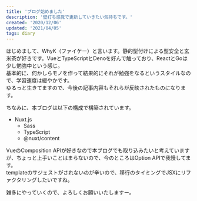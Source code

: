 ```yaml
---
title: 'ブログ始めました'
description: '壁打ち感覚で更新していきたい気持ちです。'
created: '2020/12/06'
updated: '2021/04/05'
tags: diary
---
```


はじめまして、WhyK（ファイケー）と言います。静的型付けによる型安全と玄米茶が好きです。VueとTypeScriptとDenoを好んで触っており、ReactとGoは少し勉強中という感じ。  
基本的に、何かしらモノを作って結果的にそれが勉強をなるというスタイルなので、学習速度は緩やかです。  
ゆるっと生きてますので、今後の記事内容もそれらが反映されたものになります。

ちなみに、本ブログは以下の構成で構築されています。

- Nuxt.js
  - Sass
  - TypeScript
  - @nuxt/content

VueのComposition APIが好きなので本ブログでも取り込みたいと考えていますが、ちょっと上手いことはまらないので、今のところはOption APIで我慢してます。  
templateのサジェストがされないのが辛いので、移行のタイミングでJSXにリファクタリングしたいですね。

雑多にやっていくので、よろしくお願いいたしますー。
